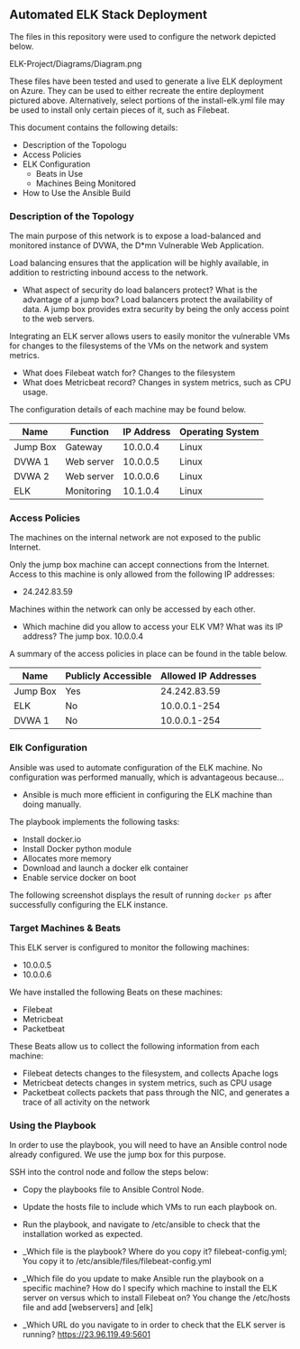## Automated ELK Stack Deployment

The files in this repository were used to configure the network depicted below.

ELK-Project/Diagrams/Diagram.png

These files have been tested and used to generate a live ELK deployment on Azure. They can be used to either recreate the entire deployment pictured above. Alternatively, select portions of the install-elk.yml file may be used to install only certain pieces of it, such as Filebeat.

This document contains the following details:
- Description of the Topologu
- Access Policies
- ELK Configuration
  - Beats in Use
  - Machines Being Monitored
- How to Use the Ansible Build


### Description of the Topology

The main purpose of this network is to expose a load-balanced and monitored instance of DVWA, the D*mn Vulnerable Web Application.

Load balancing ensures that the application will be highly available, in addition to restricting inbound access to the network.
- What aspect of security do load balancers protect? What is the advantage of a jump box? Load balancers protect the availability of data. A jump box provides extra security by being the only access point to the web servers.

Integrating an ELK server allows users to easily monitor the vulnerable VMs for changes to the filesystems of the VMs on the network and system metrics.
- What does Filebeat watch for? Changes to the filesystem
- What does Metricbeat record? Changes in system metrics, such as CPU usage.

The configuration details of each machine may be found below.


| Name     | Function | IP Address | Operating System |
|----------|----------|------------|------------------|
| Jump Box | Gateway  | 10.0.0.4   | Linux            |
| DVWA 1   |Web server| 10.0.0.5   | Linux            |
| DVWA 2   |Web server| 10.0.0.6   | Linux            |
| ELK      |Monitoring| 10.1.0.4   | Linux            |

### Access Policies

The machines on the internal network are not exposed to the public Internet. 

Only the jump box machine can accept connections from the Internet. Access to this machine is only allowed from the following IP addresses:
- 24.242.83.59

Machines within the network can only be accessed by each other.
- Which machine did you allow to access your ELK VM? What was its IP address? The jump box. 10.0.0.4

A summary of the access policies in place can be found in the table below.

| Name     | Publicly Accessible | Allowed IP Addresses |
|----------|---------------------|----------------------|
| Jump Box | Yes                 | 24.242.83.59         |
| ELK      | No                  | 10.0.0.1-254         |
| DVWA 1   | No                  | 10.0.0.1-254         |

### Elk Configuration

Ansible was used to automate configuration of the ELK machine. No configuration was performed manually, which is advantageous because...
- Ansible is much more efficient in configuring the ELK machine than doing manually.

The playbook implements the following tasks:
- Install docker.io
- Install Docker python module
- Allocates more memory
- Download and launch a docker elk container
- Enable service docker on boot

The following screenshot displays the result of running `docker ps` after successfully configuring the ELK instance.



### Target Machines & Beats
This ELK server is configured to monitor the following machines:
- 10.0.0.5
- 10.0.0.6

We have installed the following Beats on these machines:
- Filebeat
- Metricbeat
- Packetbeat

These Beats allow us to collect the following information from each machine:
- Filebeat detects changes to the filesystem, and collects Apache logs
- Metricbeat detects changes in system metrics, such as CPU usage
- Packetbeat collects packets that pass through the NIC, and generates a trace of all activity on the network

### Using the Playbook
In order to use the playbook, you will need to have an Ansible control node already configured. We use the jump box for this purpose.

SSH into the control node and follow the steps below:
- Copy the playbooks file to Ansible Control Node.
- Update the hosts file to include which VMs to run each playbook on.
- Run the playbook, and navigate to /etc/ansible to check that the installation worked as expected.

- _Which file is the playbook? Where do you copy it? filebeat-config.yml; You copy it to /etc/ansible/files/filebeat-config.yml
- _Which file do you update to make Ansible run the playbook on a specific machine? How do I specify which machine to install the ELK server on versus which to install Filebeat on? You change the /etc/hosts file and add [webservers] and [elk]
- _Which URL do you navigate to in order to check that the ELK server is running? https://23.96.119.49:5601

